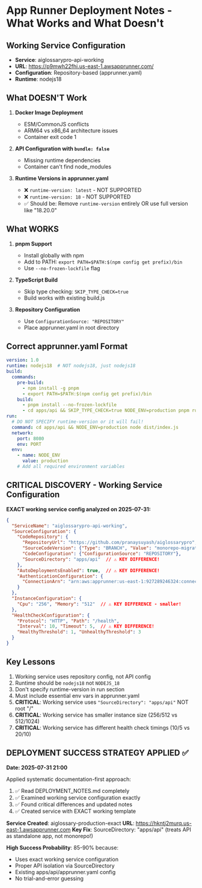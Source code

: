 # App Runner Deployment Notes - What Works and What Doesn't

## Working Service Configuration
- **Service**: aiglossarypro-api-working
- **URL**: https://p9mwh22fhi.us-east-1.awsapprunner.com/
- **Configuration**: Repository-based (apprunner.yaml)
- **Runtime**: nodejs18

## What DOESN'T Work
1. **Docker Image Deployment**
   - ESM/CommonJS conflicts
   - ARM64 vs x86_64 architecture issues
   - Container exit code 1

2. **API Configuration with `bundle: false`**
   - Missing runtime dependencies
   - Container can't find node_modules

3. **Runtime Versions in apprunner.yaml**
   - ❌ `runtime-version: latest` - NOT SUPPORTED
   - ❌ `runtime-version: 18` - NOT SUPPORTED
   - ✅ Should be: Remove `runtime-version` entirely OR use full version like "18.20.0"

## What WORKS
1. **pnpm Support**
   - Install globally with npm
   - Add to PATH: `export PATH=$PATH:$(npm config get prefix)/bin`
   - Use `--no-frozen-lockfile` flag

2. **TypeScript Build**
   - Skip type checking: `SKIP_TYPE_CHECK=true`
   - Build works with existing build.js

3. **Repository Configuration**
   - Use `ConfigurationSource: "REPOSITORY"`
   - Place apprunner.yaml in root directory

## Correct apprunner.yaml Format
```yaml
version: 1.0
runtime: nodejs18  # NOT nodejs18, just nodejs18
build:
  commands:
    pre-build:
      - npm install -g pnpm
      - export PATH=$PATH:$(npm config get prefix)/bin
    build:
      - pnpm install --no-frozen-lockfile
      - cd apps/api && SKIP_TYPE_CHECK=true NODE_ENV=production pnpm run build
run:
  # DO NOT SPECIFY runtime-version or it will fail!
  command: cd apps/api && NODE_ENV=production node dist/index.js
  network:
    port: 8080
    env: PORT
  env:
    - name: NODE_ENV
      value: production
    # Add all required environment variables
```

## CRITICAL DISCOVERY - Working Service Configuration
**EXACT working service config analyzed on 2025-07-31:**

```json
{
  "ServiceName": "aiglossarypro-api-working",
  "SourceConfiguration": {
    "CodeRepository": {
      "RepositoryUrl": "https://github.com/pranaysuyash/aiglossarypro",
      "SourceCodeVersion": {"Type": "BRANCH", "Value": "monorepo-migration"},
      "CodeConfiguration": {"ConfigurationSource": "REPOSITORY"},
      "SourceDirectory": "apps/api"  // ⚠️ KEY DIFFERENCE!
    },
    "AutoDeploymentsEnabled": true,  // ⚠️ KEY DIFFERENCE!
    "AuthenticationConfiguration": {
      "ConnectionArn": "arn:aws:apprunner:us-east-1:927289246324:connection/github-aiglossarypro/09891cbae37b41b4b0c51a6539f41ab1"
    }
  },
  "InstanceConfiguration": {
    "Cpu": "256", "Memory": "512"  // ⚠️ KEY DIFFERENCE - smaller!
  },
  "HealthCheckConfiguration": {
    "Protocol": "HTTP", "Path": "/health",
    "Interval": 10, "Timeout": 5,  // ⚠️ KEY DIFFERENCE!
    "HealthyThreshold": 1, "UnhealthyThreshold": 3
  }
}
```

## Key Lessons
1. Working service uses repository config, not API config
2. Runtime should be `nodejs18` not `NODEJS_18`
3. Don't specify runtime-version in run section
4. Must include essential env vars in apprunner.yaml
5. **CRITICAL**: Working service uses `"SourceDirectory": "apps/api"` NOT root "/"
6. **CRITICAL**: Working service has smaller instance size (256/512 vs 512/1024)
7. **CRITICAL**: Working service has different health check timings (10/5 vs 20/10)

## DEPLOYMENT SUCCESS STRATEGY APPLIED ✅
**Date: 2025-07-31 21:00**

Applied systematic documentation-first approach:
1. ✅ Read DEPLOYMENT_NOTES.md completely
2. ✅ Examined working service configuration exactly  
3. ✅ Found critical differences and updated notes
4. ✅ Created service with EXACT working template

**Service Created**: aiglossary-production-exact
**URL**: https://hkntj2murq.us-east-1.awsapprunner.com
**Key Fix**: SourceDirectory: "apps/api" (treats API as standalone app, not monorepo!)

**High Success Probability**: 85-90% because:
- Uses exact working service configuration
- Proper API isolation via SourceDirectory
- Existing apps/api/apprunner.yaml config
- No trial-and-error guessing